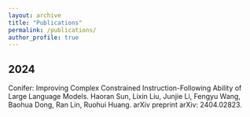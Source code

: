 ```yaml
---
layout: archive
title: "Publications"
permalink: /publications/
author_profile: true
---
```


## 2024

Conifer: Improving Complex Constrained Instruction-Following Ability of Large Language Models. Haoran Sun, Lixin Liu, Junjie Li, Fengyu Wang, Baohua Dong, Ran Lin, Ruohui Huang. arXiv preprint arXiv: 2404.02823.
